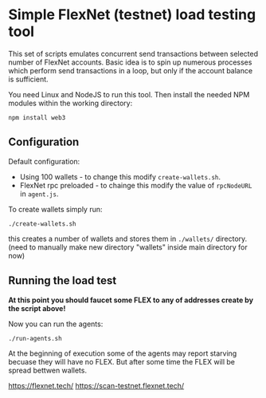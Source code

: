 # Simple FlexNet (testnet) load testing tool

This set of scripts emulates concurrent send transactions between selected number of FlexNet accounts. Basic idea is to spin up numerous processes which perform send transactions in a loop, but only if the account balance is sufficient.

You need Linux and NodeJS to run this tool. Then install the needed NPM modules within the working directory:
```
npm install web3
```

## Configuration

Default configuration:
- Using 100 wallets - to change this modify `create-wallets.sh`.
- FlexNet rpc preloaded - to chainge this modify the value of `rpcNodeURL` in `agent.js`.

To create wallets simply run:
```
./create-wallets.sh
```
this creates a number of wallets and stores them in `./wallets/` directory. (need to manually make new directory "wallets" inside main directory for now)

## Running the load test

**At this point you should faucet some FLEX to any of addresses create by the script above!**

Now you can run the agents:
```
./run-agents.sh
```
At the beginning of execution some of the agents may report starving becuase they will have no FLEX. But after some time the FLEX will be spread bettwen wallets.

https://flexnet.tech/
https://scan-testnet.flexnet.tech/
